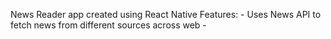 News Reader app created using React Native
Features: - Uses News API to fetch news from different sources across web
          -
